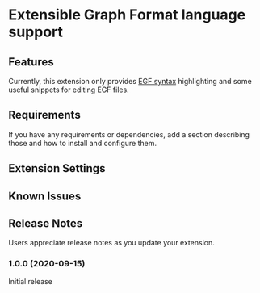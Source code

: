 # Extensible Graph Format language support

## Features

Currently, this extension only provides [EGF syntax](https://thi.ng/egf)
highlighting and some useful snippets for editing EGF files.

## Requirements

If you have any requirements or dependencies, add a section describing those and
how to install and configure them.

## Extension Settings

## Known Issues

## Release Notes

Users appreciate release notes as you update your extension.

### 1.0.0 (2020-09-15)

Initial release
